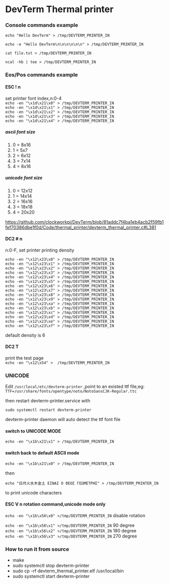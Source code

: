 # DevTerm Thermal printer 

### Console commands example


`echo "Hello DevTerm" > /tmp/DEVTERM_PRINTER_IN`

`echo -e "Hello DevTerm\n\n\n\n\n\n" > /tmp/DEVTERM_PRINTER_IN`

`cat file.txt > /tmp/DEVTERM_PRINTER_IN`

`ncal -hb | tee > /tmp/DEVTERM_PRINTER_IN`

### Eos/Pos commands example


#### ESC ! n  
set printer font index,n:0-4  
`echo -en "\x1d\x21\x0" > /tmp/DEVTERM_PRINTER_IN`  
`echo -en "\x1d\x21\x1" > /tmp/DEVTERM_PRINTER_IN`  
`echo -en "\x1d\x21\x2" > /tmp/DEVTERM_PRINTER_IN`  
`echo -en "\x1d\x21\x3" > /tmp/DEVTERM_PRINTER_IN`  
`echo -en "\x1d\x21\x4" > /tmp/DEVTERM_PRINTER_IN`  

##### ascii font size 
1. 0 = 8x16
1. 1 = 5x7
1. 2 = 6x12
1. 3 = 7x14
1. 4 = 8x16

##### unicode font size  

1. 0 = 12x12
1. 1 = 14x14
1. 2 = 16x16
1. 3 = 18x18
1. 4 = 20x20



https://github.com/clockworkpi/DevTerm/blob/81addc7f4ba1eb4acb2f59fb1fef70386dbe1f0d/Code/thermal_printer/devterm_thermal_printer.c#L381

#### DC2 # n   
n:0-F, set printer printing density 

```
echo -en "\x12\x23\x0" > /tmp/DEVTERM_PRINTER_IN
echo -en "\x12\x23\x1" > /tmp/DEVTERM_PRINTER_IN
echo -en "\x12\x23\x2" > /tmp/DEVTERM_PRINTER_IN
echo -en "\x12\x23\x3" > /tmp/DEVTERM_PRINTER_IN
echo -en "\x12\x23\x4" > /tmp/DEVTERM_PRINTER_IN
echo -en "\x12\x23\x5" > /tmp/DEVTERM_PRINTER_IN
echo -en "\x12\x23\x6" > /tmp/DEVTERM_PRINTER_IN
echo -en "\x12\x23\x7" > /tmp/DEVTERM_PRINTER_IN
echo -en "\x12\x23\x8" > /tmp/DEVTERM_PRINTER_IN
echo -en "\x12\x23\x9" > /tmp/DEVTERM_PRINTER_IN
echo -en "\x12\x23\xa" > /tmp/DEVTERM_PRINTER_IN
echo -en "\x12\x23\xb" > /tmp/DEVTERM_PRINTER_IN
echo -en "\x12\x23\xc" > /tmp/DEVTERM_PRINTER_IN
echo -en "\x12\x23\xd" > /tmp/DEVTERM_PRINTER_IN
echo -en "\x12\x23\xe" > /tmp/DEVTERM_PRINTER_IN
echo -en "\x12\x23\xf" > /tmp/DEVTERM_PRINTER_IN
```

default density is 6


#### DC2 T  
print the test page  
`echo -en "\x12\x54" >  /tmp/DEVTERM_PRINTER_IN`


### UNICODE
Edit `/usr/local/etc/devterm-printer` ,point to an existed ttf file,eg: 
`TTF=/usr/share/fonts/opentype/noto/NotoSansCJK-Regular.ttc`

then restart devterm-printer.service with
```
sudo systemctl restart devterm-printer
```
devterm-printer daemon will auto detect the ttf font file
 
#### switch to UNICODE MODE  
```
echo -en "\x1b\x21\x1" > /tmp/DEVTERM_PRINTER_IN  
```
#### switch back to default ASCII mode  
```
echo -en "\x1b\x21\x0" > /tmp/DEVTERM_PRINTER_IN  
```

then

```
echo "日月火水木金土 ΕΙΝΑΙ Ο ΘΕΟΣ ΓΕΩΜΕΤΡΗΣ" > /tmp/DEVTERM_PRINTER_IN
```
to print unicode characters

#### ESC V n rotation command,unicode mode only

`echo -en "\x1b\x56\x0" >/tmp/DEVTERM_PRINTER_IN`  disable rotation  

`echo -en "\x1b\x56\x1" >/tmp/DEVTERM_PRINTER_IN`  90 degree   
`echo -en "\x1b\x56\x2" >/tmp/DEVTERM_PRINTER_IN`  180 degree  
`echo -en "\x1b\x56\x3" >/tmp/DEVTERM_PRINTER_IN`  270 degree  

### How to run it from source

* make  
* sudo systemctl stop devterm-printer   
* sudo cp -rf devterm_thermal_printer.elf /usr/local/bin  
* sudo systemctl start devterm-printer  
